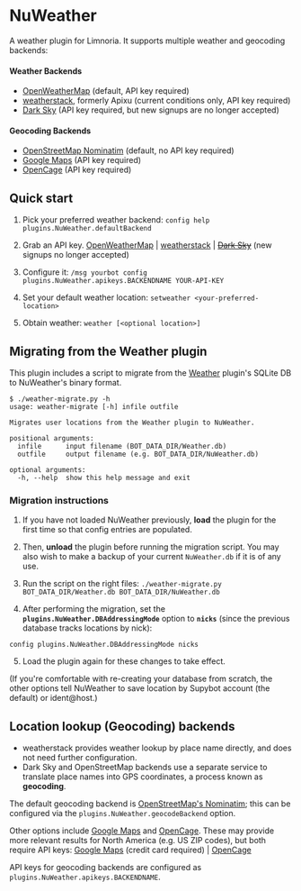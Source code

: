 # NuWeather

A weather plugin for Limnoria. It supports multiple weather and geocoding backends:

#### Weather Backends
- [OpenWeatherMap](https://openweathermap.org/) (default, API key required)
- [weatherstack](https://weatherstack.com/), formerly Apixu (current conditions only, API key required)
- [Dark Sky](https://darksky.net) (API key required, but new signups are no longer accepted)

#### Geocoding Backends
- [OpenStreetMap Nominatim](https://nominatim.openstreetmap.org/) (default, no API key required)
- [Google Maps](https://developers.google.com/maps/documentation/geocoding/start) (API key required)
- [OpenCage](https://opencagedata.com/) (API key required)

## Quick start

1) Pick your preferred weather backend: `config help plugins.NuWeather.defaultBackend`

2) Grab an API key. [OpenWeatherMap](https://openweathermap.org/appid) | [weatherstack](https://weatherstack.com/) | ~~[Dark Sky](https://darksky.net/dev)~~ (new signups no longer accepted)

3) Configure it: `/msg yourbot config plugins.NuWeather.apikeys.BACKENDNAME YOUR-API-KEY`

4) Set your default weather location: `setweather <your-preferred-location>`

5) Obtain weather: `weather [<optional location>]`

## Migrating from the Weather plugin

This plugin includes a script to migrate from the [Weather](../Weather) plugin's SQLite DB to NuWeather's binary format.

```
$ ./weather-migrate.py -h
usage: weather-migrate [-h] infile outfile

Migrates user locations from the Weather plugin to NuWeather.

positional arguments:
  infile      input filename (BOT_DATA_DIR/Weather.db)
  outfile     output filename (e.g. BOT_DATA_DIR/NuWeather.db)

optional arguments:
  -h, --help  show this help message and exit
```

### Migration instructions

1) If you have not loaded NuWeather previously, **load** the plugin for the first time so that config entries are populated.

2) Then, **unload** the plugin before running the migration script. You may also wish to make a backup of your current `NuWeather.db` if it is of any use.

3) Run the script on the right files: `./weather-migrate.py BOT_DATA_DIR/Weather.db BOT_DATA_DIR/NuWeather.db`

4) After performing the migration, set the **`plugins.NuWeather.DBAddressingMode`** option to **`nicks`** (since the previous database tracks locations by nick):

```
config plugins.NuWeather.DBAddressingMode nicks
```

5) Load the plugin again for these changes to take effect.

(If you're comfortable with re-creating your database from scratch, the other options tell NuWeather to save location by Supybot account (the default) or ident@host.)

## Location lookup (Geocoding) backends

* weatherstack provides weather lookup by place name directly, and does not need further configuration.
* Dark Sky and OpenStreetMap backends use a separate service to translate place names into GPS coordinates, a process known as **geocoding**.

The default geocoding backend is [OpenStreetMap's Nominatim](https://nominatim.openstreetmap.org/); this can be configured via the `plugins.NuWeather.geocodeBackend` option.

Other options include [Google Maps](https://developers.google.com/maps/documentation/geocoding/start) and [OpenCage](https://opencagedata.com/).
These may provide more relevant results for North America (e.g. US ZIP codes), but both require API keys: [Google Maps](https://developers.google.com/maps/documentation/geocoding/get-api-key) (credit card required) | [OpenCage](https://opencagedata.com/api)

API keys for geocoding backends are configured as `plugins.NuWeather.apikeys.BACKENDNAME`.
